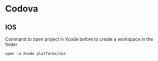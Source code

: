# Codova

## IOS

Command to open project in Xcode before to create a workspace in the folder 
```
open -a Xcode platforms/ios
```